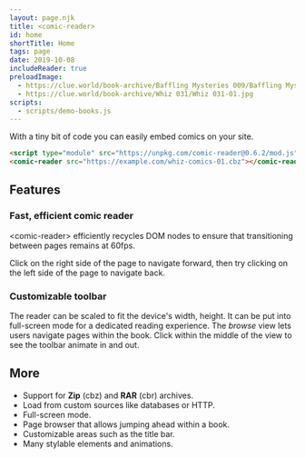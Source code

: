 ```yaml
---
layout: page.njk
title: <comic-reader>
id: home
shortTitle: Home
tags: page
date: 2019-10-08
includeReader: true
preloadImage:
  - https://clue.world/book-archive/Baffling Mysteries 009/Baffling Mysteries 09_01.jpg
  - https://clue.world/book-archive/Whiz 031/Whiz 031-01.jpg
scripts:
  - scripts/demo-books.js
---
```


With a tiny bit of code you can easily embed comics on your site.

```html
<script type="module" src="https://unpkg.com/comic-reader@0.6.2/mod.js"></script>
<comic-reader src="https://example.com/whiz-comics-01.cbz"></comic-reader>
```

## Features

<article class="feature">
<div class="description">

### Fast, efficient comic reader

&lt;comic-reader&gt; efficiently recycles DOM nodes to ensure that transitioning between pages remains at 60fps.

Click on the right side of the page to navigate forward, then try clicking on the left side of the page to navigate back.

</div>
<comic-reader id="book1" title="Baffling Mysteries #9"></comic-reader>
</article>

<article class="feature">
<div class="description">

### Customizable toolbar

The reader can be scaled to fit the device's width, height. It can be put into full-screen mode for a dedicated reading experience. The *browse* view lets users navigate pages within the book. Click within the middle of the view to see the toolbar animate in and out.

</div>
<comic-reader id="book2" title="Whiz Comics #31" controls></comic-reader>
</article>

## More

* Support for __Zip__ (cbz) and __RAR__ (cbr) archives.
* Load from custom sources like databases or HTTP.
* Full-screen mode.
* Page browser that allows jumping ahead within a book.
* Customizable areas such as the title bar.
* Many stylable elements and animations.